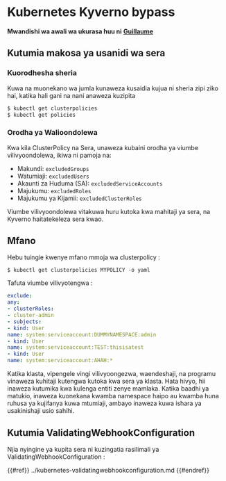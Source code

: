 # Kubernetes Kyverno bypass

**Mwandishi wa awali wa ukurasa huu ni** [**Guillaume**](https://www.linkedin.com/in/guillaume-chapela-ab4b9a196)

## Kutumia makosa ya usanidi wa sera

### Kuorodhesha sheria

Kuwa na muonekano wa jumla kunaweza kusaidia kujua ni sheria zipi ziko hai, katika hali gani na nani anaweza kuzipita
```bash
$ kubectl get clusterpolicies
$ kubectl get policies
```
### Orodha ya Walioondolewa

Kwa kila ClusterPolicy na Sera, unaweza kubaini orodha ya viumbe vilivyoondolewa, ikiwa ni pamoja na:

- Makundi: `excludedGroups`
- Watumiaji: `excludedUsers`
- Akaunti za Huduma (SA): `excludedServiceAccounts`
- Majukumu: `excludedRoles`
- Majukumu ya Kijamii: `excludedClusterRoles`

Viumbe vilivyoondolewa vitakuwa huru kutoka kwa mahitaji ya sera, na Kyverno haitatekeleza sera kwao.

## Mfano&#x20;

Hebu tuingie kwenye mfano mmoja wa clusterpolicy :&#x20;
```
$ kubectl get clusterpolicies MYPOLICY -o yaml
```
Tafuta viumbe vilivyotengwa :&#x20;
```yaml
exclude:
any:
- clusterRoles:
- cluster-admin
- subjects:
- kind: User
name: system:serviceaccount:DUMMYNAMESPACE:admin
- kind: User
name: system:serviceaccount:TEST:thisisatest
- kind: User
name: system:serviceaccount:AHAH:*
```
Katika klasta, vipengele vingi vilivyoongezwa, waendeshaji, na programu vinaweza kuhitaji kutengwa kutoka kwa sera ya klasta. Hata hivyo, hii inaweza kutumika kwa kulenga entiti zenye mamlaka. Katika baadhi ya matukio, inaweza kuonekana kwamba namespace haipo au kwamba huna ruhusa ya kujifanya kuwa mtumiaji, ambayo inaweza kuwa ishara ya usakinishaji usio sahihi.

## Kutumia ValidatingWebhookConfiguration

Njia nyingine ya kupita sera ni kuzingatia rasilimali ya ValidatingWebhookConfiguration :&#x20;

{{#ref}}
../kubernetes-validatingwebhookconfiguration.md
{{#endref}}
